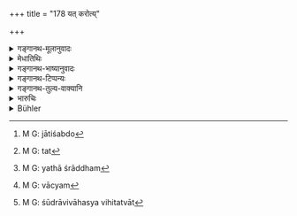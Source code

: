 +++
title = "178 यत् करोत्य्"

+++

<details><summary>गङ्गानथ-मूलानुवादः</summary>

What a twice-born man commits by dallying with a Caṇḍālī for one night,—that he wipes off in three years, living on alms and constantly repeating (sacred texts).—(178)
</details>

<details><summary>मेधातिथिः</summary>

**वृषल्य्** अत्र चण्डाल्य् अभिप्रेता, महत्वात् द्विरभ्यासे चेद् बुद्धिपूर्वे द्रष्टव्यम् । अन्यथा कृच्छ्रशब्द एवं वा । एकरात्रग्रहणात् सर्वां रात्रिं शयनस्य तया सह गच्छतश् चैतद् विज्ञेयम् । **सेवनं** संभोगः । **वृषली**शब्दो निन्दया प्रयुक्तो न जातिशब्दे[^२८२] । **यत् करोति** यत्[^२८३] पापं जनयति **तत्** **त्रिभिर् वर्षैर् व्यपोहति** विनासयति ।


[^२८३]:
     M G: tat


[^२८२]:
     M G: jātiśabdo

- **भैक्षाहारो जपन्न्** इति अविशेषचोदनायां भावी आसु परं च नास्तीत्य् आहुः । 

- अन्ये तु यथाश्रद्धम्[^२८४] अन्यानि मन्त्रब्राह्मणवाच्यानि, न तु लौकिकं वाक्यम्[^२८५] । 


[^२८५]:
     M G: vācyam


[^२८४]:
     M G: yathā śrāddham

- अविशेषेण मन्त्रजपस्य शुद्ध्यर्थं विहितत्वाद् ऋक्संहिताम् इत्यादि । 

- <u>यत् तु</u> त्रिभिर् मासैः सेवित्वा वृषलीं शूद्राम् एवाचक्षते, 

- <u>तद् अप्य्</u> अयुक्तम्, शूद्राविवाहस्याविहितत्वात्[^२८६] । स्वैरिण्याश् च लघुप्रायश्चित्तस्योपदेशाद् अन्यस्याश् चोपपातकत्वाद् गुरुतरम् इदम् अयुक्तम् ॥ ११.१७८ ॥


[^२८६]:
     M G: śūdrāvivāhasya vihitatvāt
</details>

<details><summary>गङ्गानथ-भाष्यानुवादः</summary>

The term ‘*vṛṣalī*’ here stands for the *Caṇḍālī*.

Since the expiation prescribed is a heavy one, it should be understood as meant, for the act done intentionally and repeated twice. In other cases the expiation would consist in the performance of the *Kṛcchra* for one year.

Since the text contains the term ‘*for* *one night*,’ what is said here must ho taken as referring to a man who sleeps with the woman and spends the whole night with her.

‘*Dallying*’ means *enjoyment*.

The term ‘*vṛṣalī*’ has been used here as a deprecatory word, and not in the sense of the particular caste (*Caṇḍāla*).

‘*What he commits*’—The sin that he brings on.

‘*That he wipes off in three years*’—destroys it.

‘*Lining on alms and constantly repeating sacred texts*.’—As no particular texts have been specified, they say that the words repeated should he expressive of his deed (?). Others, however, have held that the words repeated shall bo, not ordinary ones, but those occurring in the *Mantra* and *Brāhmaṇa* texts, to be selected according to the man’s own predilections. That this is so follows from the fact that, where the
*repeating of the sacred texts of the Ṛg-Veda* has been prescribed (in
11.262) as a general moans of purification, no particular texts have been specified.

Some people explain the term ‘*vṛṣalī*’ as standing for the *Śūdra* woman, and declare that dallying with her for three months is what is meant.

But this cannot be right. Because marrying a Śūdra woman is not permitted; and as for a wanton woman, the expiation in her case is a light one; and intercourse with other kinds of Śūdra women would fall under the category of ‘Minor Offences,’ for which the expiation laid down in the present verse would be too heavy.—(178)
</details>

<details><summary>गङ्गानथ-टिप्पन्यः</summary>

‘*Vṛṣalī*’—‘*Cāṇḍālī*’ (Medhātithi and Kullūka);—‘a Śūdra woman’
(Govindarāja and Nārāyaṇa).

This verse is quoted in *Mitākṣarā* (3.260), which explains ‘*vṛṣalī*’
as *Cāṇḍālī*;—and in *Prāyaścittaviveka* (p. 363), which says that this
lays down the expiation for the marrying of a *Śūdra girl, in a manner
not sanctioned by the scriptures*.
</details>

<details><summary>गङ्गानथ-तुल्य-वाक्यानि</summary>

*Viṣṇu* (53.9).—(See under 175.)

*Āpastamba* (1.27.11).—‘A Brāhmaṇa removes the sin which he committed by
serving one day and night a man of the black race, if he bathes for
three years, eating at every fourth meal-time.’

*Baudhāyana* (2.2.11).—‘A Brāhmaṇa removes the sin which he committed by
serving the black race one day and one night, if he bathes during three
years at every fourth meal-time.’

*Parāśara* (7.9).—‘If a twice-born man commits the sin of attending upon
a *Vṛṣalī* for one night, he becomes pure by living on alms and
repeating the sacred texts during three years.’
</details>

<details><summary>भारुचिः</summary>

चण्डालान्त्यस्त्रीगमने प्रायश्चित्तस्याविधानात्, शूद्रायाः वृषल्याः पक्षे गम्यत्वाद् अनधिकृतत्वाच् च, चण्डालान्त्यस्त्रीगमन इदं प्रायश्चित्तं द्रष्टव्यम्, अधिकृतत्वात् तस्या इति । अपरे त्व् अक्रोधां शूद्रां वृषलीम् आहुः । पाठान्तरं च कुर्वन्ति "त्रिभिर् मासैः" इति । तत् पुनर् न न्याय्यम् अनधिकृतत्वात् तस्या इत्य् अपरे ॥ ११.१७७ ॥
</details>

<details><summary>Bühler</summary>

179	The sin which a twice-born man commits by dallying one night with a Vrishali, he removes in three years, by subsisting on alms and daily muttering (sacred texts).
</details>
